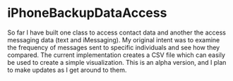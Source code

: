 iPhoneBackupDataAccess
======================
So far I have built one class to access contact data and another the access messaging data (text and iMessaging).  My original intent was to examine the frequency of messages sent to specific individuals and see how they compared.  The current implementation creates a CSV file which can easily be used to create a simple visualization.  This is an alpha version, and I plan to make updates as I get around to them.


